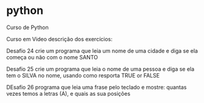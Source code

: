 # python
Curso de Python

Curso em Video descrição dos exercícios:

Desafio 24 crie um programa que  leia um nome de  uma cidade e diga se ela começa ou não com o nome SANTO

Desafio 25 crie  um programa que  leia o nome de uma pessoa e diga se ela tem o SILVA no nome, usando como resporta TRUE or FALSE

DEsafio 26 programa que leia uma frase  pelo teclado e mostre: quantas vezes temos a letras (A), e quais as sua posições
